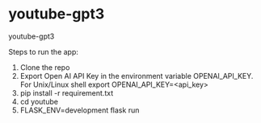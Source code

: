 # youtube-gpt3
youtube-gpt3

Steps to run the app:
1. Clone the repo
2. Export Open AI API Key in the environment variable OPENAI_API_KEY. For Unix/Linux shell export OPENAI_API_KEY=<api_key>
3. pip install -r requirement.txt
4. cd youtube
5. FLASK_ENV=development flask run
